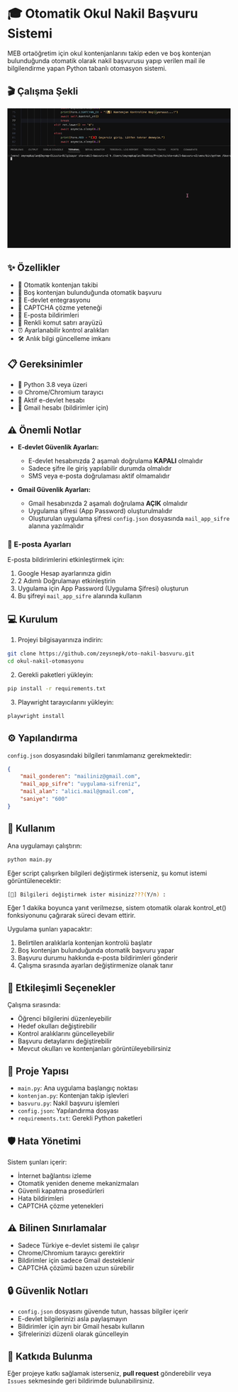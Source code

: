# 🎓 Otomatik Okul Nakil Başvuru Sistemi

MEB ortaöğretim için okul kontenjanlarını takip eden ve boş kontenjan bulunduğunda otomatik olarak nakil başvurusu yapıp verilen mail ile bilgilendirme yapan Python tabanlı otomasyon sistemi.

## 🎬 Çalışma Şekli
![Çalışma Şekli](ornek.gif)

## ✨ Özellikler

- 🔄 Otomatik kontenjan takibi
- 📝 Boş kontenjan bulunduğunda otomatik başvuru
- 🔐 E-devlet entegrasyonu
- 🤖 CAPTCHA çözme yeteneği
- 📧 E-posta bildirimleri
- 🎨 Renkli komut satırı arayüzü
- ⏰ Ayarlanabilir kontrol aralıkları
- 🛠️ Anlık bilgi güncelleme imkanı

## 📋 Gereksinimler

- 🐍 Python 3.8 veya üzeri
- 🌐 Chrome/Chromium tarayıcı
- 🔑 Aktif e-devlet hesabı
- 📮 Gmail hesabı (bildirimler için)

## ⚠️ Önemli Notlar

- **E-devlet Güvenlik Ayarları:**
  - E-devlet hesabınızda 2 aşamalı doğrulama **KAPALI** olmalıdır
  - Sadece şifre ile giriş yapılabilir durumda olmalıdır
  - SMS veya e-posta doğrulaması aktif olmamalıdır

- **Gmail Güvenlik Ayarları:**
  - Gmail hesabınızda 2 aşamalı doğrulama **AÇIK** olmalıdır
  - Uygulama şifresi (App Password) oluşturulmalıdır
  - Oluşturulan uygulama şifresi `config.json` dosyasında `mail_app_sifre` alanına yazılmalıdır

### 📧 E-posta Ayarları

E-posta bildirimlerini etkinleştirmek için:
1. Google Hesap ayarlarınıza gidin
2. 2 Adımlı Doğrulamayı etkinleştirin
3. Uygulama için App Password (Uygulama Şifresi) oluşturun
4. Bu şifreyi `mail_app_sifre` alanında kullanın


## 💻 Kurulum

1. Projeyi bilgisayarınıza indirin:
```bash
git clone https://github.com/zeysnepk/oto-nakil-basvuru.git
cd okul-nakil-otomasyonu
```

2. Gerekli paketleri yükleyin:
```bash
pip install -r requirements.txt
```

3. Playwright tarayıcılarını yükleyin:
```bash
playwright install
```

## ⚙️ Yapılandırma

`config.json` dosyasındaki bilgileri tanımlamanız gerekmektedir:
```json
{
    "mail_gonderen": "mailiniz@gmail.com",
    "mail_app_sifre": "uygulama-sifreniz",
    "mail_alan": "alici.mail@gmail.com",
    "saniye": "600"
}
```

## 🚀 Kullanım

Ana uygulamayı çalıştırın:
```bash
python main.py
```
Eğer script çalışırken bilgileri değiştirmek isterseniz, şu komut istemi görüntülenecektir:
```bash
[👀] Bilgileri değiştirmek ister misinizz???(Y/n) :
```
Eğer 1 dakika boyunca yanıt verilmezse, sistem otomatik olarak kontrol_et() fonksiyonunu çağırarak süreci devam ettirir.


Uygulama şunları yapacaktır:
1. Belirtilen aralıklarla kontenjan kontrolü başlatır
2. Boş kontenjan bulunduğunda otomatik başvuru yapar
3. Başvuru durumu hakkında e-posta bildirimleri gönderir
4. Çalışma sırasında ayarları değiştirmenize olanak tanır

## 🎯 Etkileşimli Seçenekler

Çalışma sırasında:
- Öğrenci bilgilerini düzenleyebilir
- Hedef okulları değiştirebilir
- Kontrol aralıklarını güncelleyebilir
- Başvuru detaylarını değiştirebilir
- Mevcut okulları ve kontenjanları görüntüleyebilirsiniz

## 📁 Proje Yapısı

- `main.py`: Ana uygulama başlangıç noktası
- `kontenjan.py`: Kontenjan takip işlevleri
- `basvuru.py`: Nakil başvuru işlemleri
- `config.json`: Yapılandırma dosyası
- `requirements.txt`: Gerekli Python paketleri

## 🛡️ Hata Yönetimi

Sistem şunları içerir:
- İnternet bağlantısı izleme
- Otomatik yeniden deneme mekanizmaları
- Güvenli kapatma prosedürleri
- Hata bildirimleri
- CAPTCHA çözme yetenekleri

## ⚠️ Bilinen Sınırlamalar

- Sadece Türkiye e-devlet sistemi ile çalışır
- Chrome/Chromium tarayıcı gerektirir
- Bildirimler için sadece Gmail desteklenir
- CAPTCHA çözümü bazen uzun sürebilir

## 🔒 Güvenlik Notları

- `config.json` dosyasını güvende tutun, hassas bilgiler içerir
- E-devlet bilgilerinizi asla paylaşmayın
- Bildirimler için ayrı bir Gmail hesabı kullanın
- Şifrelerinizi düzenli olarak güncelleyin

## 🤝 Katkıda Bulunma

Eğer projeye katkı sağlamak isterseniz, **pull request** gönderebilir veya `Issues` sekmesinde geri bildirimde bulunabilirsiniz.
